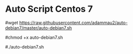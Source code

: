 # Auto Script Centos 7
  #wget https://raw.githubusercontent.com/adammau2/auto-debian7/master/auto-debian7.sh
  
  #chmod +x auto-debian7.sh
  
  #./auto-debian7.sh
